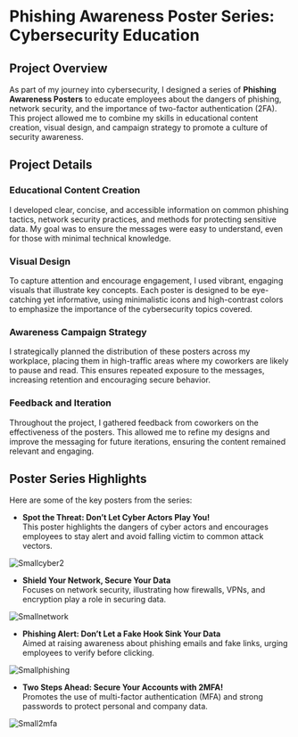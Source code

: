 # Phishing Awareness Poster Series: Cybersecurity Education

## Project Overview
As part of my journey into cybersecurity, I designed a series of **Phishing Awareness Posters** to educate employees about the dangers of phishing, network security, and the importance of two-factor authentication (2FA). This project allowed me to combine my skills in educational content creation, visual design, and campaign strategy to promote a culture of security awareness.

## Project Details

### Educational Content Creation
I developed clear, concise, and accessible information on common phishing tactics, network security practices, and methods for protecting sensitive data. My goal was to ensure the messages were easy to understand, even for those with minimal technical knowledge.

### Visual Design
To capture attention and encourage engagement, I used vibrant, engaging visuals that illustrate key concepts. Each poster is designed to be eye-catching yet informative, using minimalistic icons and high-contrast colors to emphasize the importance of the cybersecurity topics covered.

### Awareness Campaign Strategy
I strategically planned the distribution of these posters across my workplace, placing them in high-traffic areas where my coworkers are likely to pause and read. This ensures repeated exposure to the messages, increasing retention and encouraging secure behavior.

### Feedback and Iteration
Throughout the project, I gathered feedback from coworkers on the effectiveness of the posters. This allowed me to refine my designs and improve the messaging for future iterations, ensuring the content remained relevant and engaging.

## Poster Series Highlights
Here are some of the key posters from the series:

- **Spot the Threat: Don’t Let Cyber Actors Play You!**  
  This poster highlights the dangers of cyber actors and encourages employees to stay alert and avoid falling victim to common attack vectors.

![Smallcyber2](https://github.com/user-attachments/assets/af6ed6ae-db73-45eb-acec-4e95851891dd)

- **Shield Your Network, Secure Your Data**  
  Focuses on network security, illustrating how firewalls, VPNs, and encryption play a role in securing data.
  
![Smallnetwork](https://github.com/user-attachments/assets/4de479fa-60d9-406d-b7ae-675fc4eb7784)


- **Phishing Alert: Don’t Let a Fake Hook Sink Your Data**  
  Aimed at raising awareness about phishing emails and fake links, urging employees to verify before clicking.
  
![Smallphishing](https://github.com/user-attachments/assets/23a4fd4c-0531-4635-b459-e0d53d10f1ba)


- **Two Steps Ahead: Secure Your Accounts with 2MFA!**  
  Promotes the use of multi-factor authentication (MFA) and strong passwords to protect personal and company data.
  
![Small2mfa](https://github.com/user-attachments/assets/0c7a4ec9-0e71-4cff-9b58-b4c3cc7490d9)

